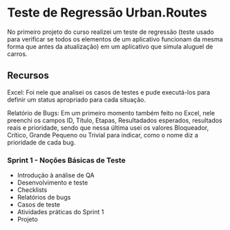 # Teste de Regressão Urban.Routes

No primeiro projeto do curso realizei um teste de regressão (teste usado para verificar se todos os elementos de um aplicativo funcionam da mesma forma que antes da atualização) em um aplicativo que simula aluguel de carros.

## Recursos

Excel: Foi nele que analisei os casos de testes e pude executá-los para definir um status apropriado para cada situação.

Relatório de Bugs: Em um primeiro momento também feito no Excel, nele preenchi os campos ID, Título, Etapas, Resultadados esperados, resultados reais e prioridade, sendo que nessa última usei os valores Bloqueador, Crítico, Grande Pequeno ou Trivial para indicar, como o nome diz a prioridade de cada bug.

### Sprint 1 - Noções Básicas de Teste
- Introdução à análise de QA
- Desenvolvimento e teste
- Checklists
- Relatórios de bugs
- Casos de teste
- Atividades práticas do Sprint 1
- Projeto